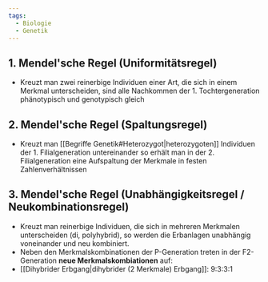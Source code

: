 ```yaml
---
tags:
  - Biologie
  - Genetik
---
```

## 1. Mendel'sche Regel (Uniformitätsregel)
- Kreuzt man zwei reinerbige Individuen einer Art, die sich in einem Merkmal unterscheiden, sind alle Nachkommen der 1. Tochtergeneration phänotypisch und genotypisch gleich
## 2.  Mendel'sche Regel (Spaltungsregel)
- Kreuzt man [[Begriffe Genetik#Heterozygot|heterozygoten]] Individuen der 1. Filialgeneration untereinander so erhält man in der 2. Filialgeneration eine Aufspaltung der Merkmale in festen Zahlenverhältnissen

## 3. Mendel'sche Regel (Unabhängigkeitsregel / Neukombinationsregel)

- Kreuzt man reinerbige Individuen, die sich in mehreren Merkmalen unterscheiden (di, polyhybrid), so werden die Erbanlagen unabhängig voneinander und neu kombiniert. 
- Neben den Merkmalskombinationen der P-Generation treten in der F2-Generation **neue Merkmalskombiationen** auf: 
- [[Dihybrider Erbgang|dihybrider (2 Merkmale) Erbgang]]: 9:3:3:1